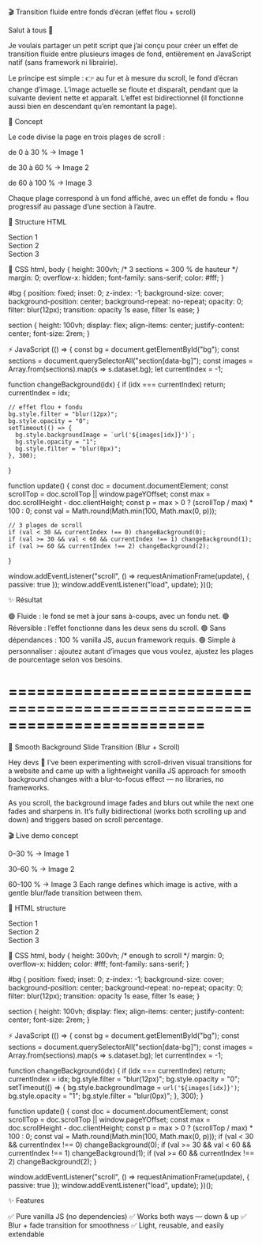 🎬 Transition fluide entre fonds d’écran (effet flou + scroll)

Salut à tous 👋

Je voulais partager un petit script que j’ai conçu pour créer un effet de transition fluide entre plusieurs images de fond, entièrement en JavaScript natif (sans framework ni librairie).

Le principe est simple :
👉 au fur et à mesure du scroll, le fond d’écran change d’image.
L’image actuelle se floute et disparaît, pendant que la suivante devient nette et apparaît.
L’effet est bidirectionnel (il fonctionne aussi bien en descendant qu’en remontant la page).

🧠 Concept

Le code divise la page en trois plages de scroll :

de 0 à 30 % → Image 1

de 30 à 60 % → Image 2

de 60 à 100 % → Image 3

Chaque plage correspond à un fond affiché, avec un effet de fondu + flou progressif au passage d’une section à l’autre.

🧩 Structure HTML
<body>
  <div id="bg"></div>

  <main>
    <section data-bg="/images/bg1.jpg">Section 1</section>
    <section data-bg="/images/bg2.jpg">Section 2</section>
    <section data-bg="/images/bg3.jpg">Section 3</section>
  </main>
</body>

🎨 CSS
html, body {
  height: 300vh; /* 3 sections = 300 % de hauteur */
  margin: 0;
  overflow-x: hidden;
  font-family: sans-serif;
  color: #fff;
}

#bg {
  position: fixed;
  inset: 0;
  z-index: -1;
  background-size: cover;
  background-position: center;
  background-repeat: no-repeat;
  opacity: 0;
  filter: blur(12px);
  transition: opacity 1s ease, filter 1s ease;
}

section {
  height: 100vh;
  display: flex;
  align-items: center;
  justify-content: center;
  font-size: 2rem;
}

⚡ JavaScript
(() => {
  const bg = document.getElementById("bg");
  const sections = document.querySelectorAll("section[data-bg]");
  const images = Array.from(sections).map(s => s.dataset.bg);
  let currentIndex = -1;

  function changeBackground(idx) {
    if (idx === currentIndex) return;
    currentIndex = idx;

    // effet flou + fondu
    bg.style.filter = "blur(12px)";
    bg.style.opacity = "0";
    setTimeout(() => {
      bg.style.backgroundImage = `url('${images[idx]}')`;
      bg.style.opacity = "1";
      bg.style.filter = "blur(0px)";
    }, 300);
  }

  function update() {
    const doc = document.documentElement;
    const scrollTop = doc.scrollTop || window.pageYOffset;
    const max = doc.scrollHeight - doc.clientHeight;
    const p = max > 0 ? (scrollTop / max) * 100 : 0;
    const val = Math.round(Math.min(100, Math.max(0, p)));

    // 3 plages de scroll
    if (val < 30 && currentIndex !== 0) changeBackground(0);
    if (val >= 30 && val < 60 && currentIndex !== 1) changeBackground(1);
    if (val >= 60 && currentIndex !== 2) changeBackground(2);
  }

  window.addEventListener("scroll", () => requestAnimationFrame(update), { passive: true });
  window.addEventListener("load", update);
})();

✨ Résultat

🟢 Fluide : le fond se met à jour sans à-coups, avec un fondu net.
🟢 Réversible : l’effet fonctionne dans les deux sens du scroll.
🟢 Sans dépendances : 100 % vanilla JS, aucun framework requis.
🟢 Simple à personnaliser : ajoutez autant d’images que vous voulez, ajustez les plages de pourcentage selon vos besoins.

=========================================================================
=========================================================================

🌊 Smooth Background Slide Transition (Blur + Scroll)

Hey devs 👋
I’ve been experimenting with scroll-driven visual transitions for a website and came up with a lightweight vanilla JS approach for smooth background changes with a blur-to-focus effect — no libraries, no frameworks.

As you scroll, the background image fades and blurs out while the next one fades and sharpens in.
It’s fully bidirectional (works both scrolling up and down) and triggers based on scroll percentage.

🎬 Live demo concept

0–30 % → Image 1

30–60 % → Image 2

60–100 % → Image 3
Each range defines which image is active, with a gentle blur/fade transition between them.

🧩 HTML structure
<body>
  <div id="bg"></div>
  <main>
    <section data-bg="/images/bg1.jpg">Section 1</section>
    <section data-bg="/images/bg2.jpg">Section 2</section>
    <section data-bg="/images/bg3.jpg">Section 3</section>
  </main>
</body>

🎨 CSS
html, body {
  height: 300vh; /* enough to scroll */
  margin: 0;
  overflow-x: hidden;
  color: #fff;
  font-family: sans-serif;
}

#bg {
  position: fixed;
  inset: 0;
  z-index: -1;
  background-size: cover;
  background-position: center;
  background-repeat: no-repeat;
  opacity: 0;
  filter: blur(12px);
  transition: opacity 1s ease, filter 1s ease;
}

section {
  height: 100vh;
  display: flex;
  align-items: center;
  justify-content: center;
  font-size: 2rem;
}

⚡ JavaScript
(() => {
  const bg = document.getElementById("bg");
  const sections = document.querySelectorAll("section[data-bg]");
  const images = Array.from(sections).map(s => s.dataset.bg);
  let currentIndex = -1;

  function changeBackground(idx) {
    if (idx === currentIndex) return;
    currentIndex = idx;
    bg.style.filter = "blur(12px)";
    bg.style.opacity = "0";
    setTimeout(() => {
      bg.style.backgroundImage = `url('${images[idx]}')`;
      bg.style.opacity = "1";
      bg.style.filter = "blur(0px)";
    }, 300);
  }

  function update() {
    const doc = document.documentElement;
    const scrollTop = doc.scrollTop || window.pageYOffset;
    const max = doc.scrollHeight - doc.clientHeight;
    const p = max > 0 ? (scrollTop / max) * 100 : 0;
    const val = Math.round(Math.min(100, Math.max(0, p)));
    if (val < 30 && currentIndex !== 0) changeBackground(0);
    if (val >= 30 && val < 60 && currentIndex !== 1) changeBackground(1);
    if (val >= 60 && currentIndex !== 2) changeBackground(2);
  }

  window.addEventListener("scroll", () => requestAnimationFrame(update), { passive: true });
  window.addEventListener("load", update);
})();

✨ Features

✅ Pure vanilla JS (no dependencies)
✅ Works both ways — down & up
✅ Blur + fade transition for smoothness
✅ Light, reusable, and easily extendable
